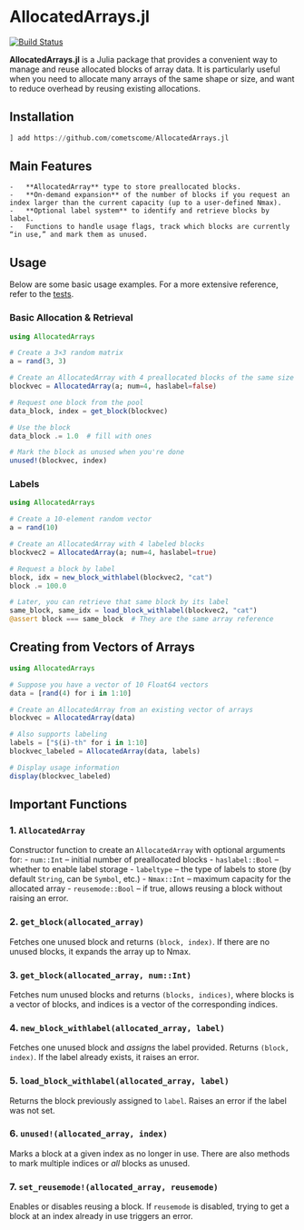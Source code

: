 
# AllocatedArrays.jl

[![Build Status](https://github.com/cometscome/AllocatedArrays.jl/actions/workflows/CI.yml/badge.svg?branch=main)](https://github.com/cometscome/AllocatedArrays.jl/actions/workflows/CI.yml?query=branch%3Amain)


**AllocatedArrays.jl** is a Julia package that provides a convenient way to manage and reuse allocated blocks of array data. It is particularly useful when you need to allocate many arrays of the same shape or size, and want to reduce overhead by reusing existing allocations.



## Installation

```julia
] add https://github.com/cometscome/AllocatedArrays.jl
```

## Main Features

	-	**AllocatedArray** type to store preallocated blocks.
	-	**On-demand expansion** of the number of blocks if you request an index larger than the current capacity (up to a user-defined Nmax).
	-	**Optional label system** to identify and retrieve blocks by label.
	-	Functions to handle usage flags, track which blocks are currently “in use,” and mark them as unused.

## Usage

Below are some basic usage examples. For a more extensive reference, refer to the [tests](https://github.com/cometscome/AllocatedArrays.jl/blob/main/test/runtests.jl).

### Basic Allocation & Retrieval

```julia
using AllocatedArrays

# Create a 3×3 random matrix
a = rand(3, 3)

# Create an AllocatedArray with 4 preallocated blocks of the same size
blockvec = AllocatedArray(a; num=4, haslabel=false)

# Request one block from the pool
data_block, index = get_block(blockvec)

# Use the block
data_block .= 1.0  # fill with ones

# Mark the block as unused when you're done
unused!(blockvec, index)
```

### Labels

```julia
using AllocatedArrays

# Create a 10-element random vector
a = rand(10)

# Create an AllocatedArray with 4 labeled blocks
blockvec2 = AllocatedArray(a; num=4, haslabel=true)

# Request a block by label
block, idx = new_block_withlabel(blockvec2, "cat")
block .= 100.0

# Later, you can retrieve that same block by its label
same_block, same_idx = load_block_withlabel(blockvec2, "cat")
@assert block === same_block  # They are the same array reference
```

## Creating from Vectors of Arrays

```julia
using AllocatedArrays

# Suppose you have a vector of 10 Float64 vectors
data = [rand(4) for i in 1:10]

# Create an AllocatedArray from an existing vector of arrays
blockvec = AllocatedArray(data)

# Also supports labeling
labels = ["$(i)-th" for i in 1:10]
blockvec_labeled = AllocatedArray(data, labels)

# Display usage information
display(blockvec_labeled)
```

## Important Functions

### 1. ```AllocatedArray```

Constructor function to create an ```AllocatedArray``` with optional arguments for:
	-	```num::Int``` – initial number of preallocated blocks
	-	```haslabel::Bool``` – whether to enable label storage
	-	```labeltype``` – the type of labels to store (by default ```String```, can be ```Symbol```, etc.)
	-	```Nmax::Int``` – maximum capacity for the allocated array
	-	```reusemode::Bool``` – if true, allows reusing a block without raising an error.


### 2. ```get_block(allocated_array)```

Fetches one unused block and returns ```(block, index)```. If there are no unused blocks, it expands the array up to Nmax.

### 3. ```get_block(allocated_array, num::Int)```

Fetches num unused blocks and returns ```(blocks, indices)```, where blocks is a vector of blocks, and indices is a vector of the corresponding indices.

### 4. ```new_block_withlabel(allocated_array, label)```

Fetches one unused block and *assigns* the label provided. Returns ```(block, index)```. If the label already exists, it raises an error.

### 5. ```load_block_withlabel(allocated_array, label)```

Returns the block previously assigned to ```label```. Raises an error if the label was not set.

### 6. ```unused!(allocated_array, index)```

Marks a block at a given index as no longer in use. There are also methods to mark multiple indices or *all* blocks as unused.


### 7. ```set_reusemode!(allocated_array, reusemode)```

Enables or disables reusing a block. If ```reusemode``` is disabled, trying to get a block at an index already in use triggers an error.

